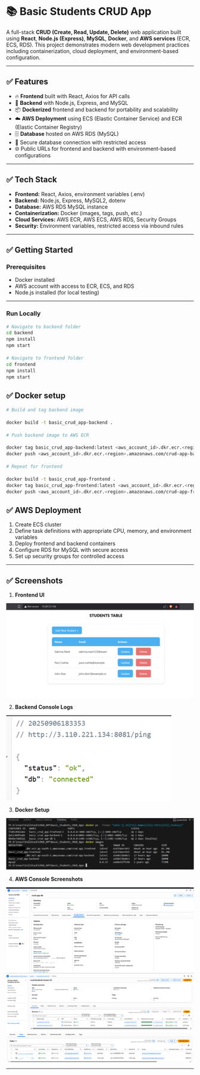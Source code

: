 # 📚 Basic Students CRUD App

A full-stack **CRUD (Create, Read, Update, Delete)** web application built using **React**, **Node.js (Express)**, **MySQL**, **Docker**, and **AWS services** (ECR, ECS, RDS). This project demonstrates modern web development practices including containerization, cloud deployment, and environment-based configuration.

---

## ✅ Features

- 🔥 **Frontend** built with React, Axios for API calls
- 🚀 **Backend** with Node.js, Express, and MySQL
- 📦 **Dockerized** frontend and backend for portability and scalability
- ☁️ **AWS Deployment** using ECS (Elastic Container Service) and ECR (Elastic Container Registry)
- 🗄 **Database** hosted on AWS RDS (MySQL)
- 🔐 Secure database connection with restricted access
- 🌐 Public URLs for frontend and backend with environment-based configurations

---

## ✅ Tech Stack

- **Frontend:** React, Axios, environment variables (.env)
- **Backend:** Node.js, Express, MySQL2, dotenv
- **Database:** AWS RDS MySQL instance
- **Containerization:** Docker (images, tags, push, etc.)
- **Cloud Services:** AWS ECR, AWS ECS, AWS RDS, Security Groups
- **Security:** Environment variables, restricted access via inbound rules

---


## ✅ Getting Started

### Prerequisites

- Docker installed
- AWS account with access to ECR, ECS, and RDS
- Node.js installed (for local testing)

---

### Run Locally

```bash
# Navigate to backend folder
cd backend
npm install
npm start

# Navigate to frontend folder
cd frontend
npm install
npm start
```

## ✅ Docker setup
```bash
# Build and tag backend image

docker build -t basic_crud_app-backend .

# Push backend image to AWS ECR

docker tag basic_crud_app-backend:latest <aws_account_id>.dkr.ecr.<region>.amazonaws.com/crud-app-backend:latest
docker push <aws_account_id>.dkr.ecr.<region>.amazonaws.com/crud-app-backend:latest

# Repeat for frontend

docker build -t basic_crud_app-frontend .
docker tag basic_crud_app-frontend:latest <aws_account_id>.dkr.ecr.<region>.amazonaws.com/crud-app-frontend:latest
docker push <aws_account_id>.dkr.ecr.<region>.amazonaws.com/crud-app-frontend:latest
```

## ✅ AWS Deployment

1. Create ECS cluster
2. Define task definitions with appropriate CPU, memory, and environment variables
3. Deploy frontend and backend containers
4. Configure RDS for MySQL with secure access
5. Set up security groups for controlled access

---

## ✅ Screenshots

1. **Frontend UI**

![alt text](assets/image.png)

2. **Backend Console Logs**

![alt text](assets/image-2.png)

3. **Docker Setup**

![alt text](assets/docker%20crud%20app.png)

4. **AWS Console Screenshots**

![alt text](assets/crud_db.png)
![alt text](assets/crud_cluster.png)
![alt text](assets/image-1.png)

---
